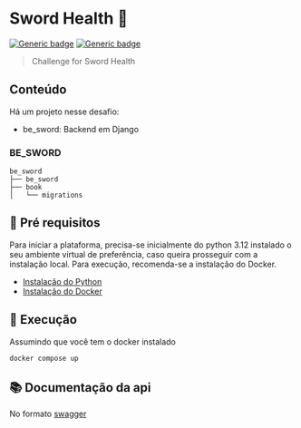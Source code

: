 # Sword Health 👋

[![Generic badge](https://img.shields.io/badge/python-3.12-yellow.svg)]()
[![Generic badge](https://img.shields.io/badge/django-3.2-yellow.svg)]()

> Challenge for Sword Health

## Conteúdo

Há um projeto nesse desafio:

* be_sword: Backend em Django

### BE_SWORD

```
be_sword
├── be_sword
├── book
│   └── migrations
```

## 🎯 Pré requisitos

Para iniciar a plataforma, precisa-se inicialmente do python 3.12 instalado o seu ambiente virtual de preferência,
caso queira prosseguir com a instalação local.
Para execução, recomenda-se a instalação do Docker.

* [Instalação do Python](https://www.python.org/downloads/)
* [Instalação do Docker](https://docs.docker.com/engine/install/ubuntu/)

## 🚗 Execução

Assumindo que você tem o docker instalado

```bash
docker compose up
```

## 📚 Documentação da api

No formato [swagger](http://127.0.0.1:8000/swagger)
